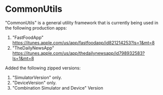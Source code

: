 # CommonUtils
"CommonUtils" is a general utility framework that is currently being used in the following production apps:

1. "FastFoodApp" https://itunes.apple.com/us/app/fastfoodapp/id821214253?ls=1&mt=8
2. "TheDailyNewsApp" https://itunes.apple.com/us/app/thedailynewsapp/id798932583?ls=1&mt=8

Added the following zipped versions:
1. "SimulatorVersion" only.
2. "DeviceVersion" only.
3. "Combination Simulator and Device" Version 
